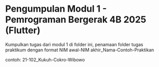 # Pengumpulan Modul 1 - Pemrograman Bergerak 4B 2025 (Flutter)

Kumpulkan tugas dari modul 1 di folder ini, penamaan folder tugas praktikum dengan format NIM awal-NIM akhir_Nama-Contoh-Praktikan

contoh: 21-102_Kukuh-Cokro-Wibowo